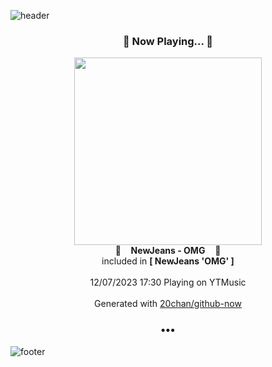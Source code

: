![header](https://capsule-render.vercel.app/api?type=wave&height=170&section=header&fontColor=090707&fontAlignX=45&fontAlignY=65&fontSize=100)

<h3 align="center">🎵 Now Playing... 🎵</h3>
<p align="center">
  <a href="https://music.youtube.com/watch?v=2Kff0U8w-aU">
    <img width="300" src="https://lh3.googleusercontent.com/UWM-x77xhcEEAK8tKICtlDSxsYedoFxQhdiDPzW-Ww59DWs7rDQpD_idJQ6h5YEJruURgpEr1O-0oq5Y">
  </a>
  <br>
  🎵&nbsp&nbsp&nbsp <b>NewJeans - OMG</b> &nbsp&nbsp&nbsp🎵
  <br>
  included in <b>[ NewJeans 'OMG' ]</b>
  
  <br />
  <br />
  12/07/2023 17:30 Playing on YTMusic
  <br />
  <br />
  Generated with <a href="https://github.com/20chan/github-now">20chan/github-now</a>
</p>

<h3 align="center">•••</h3>

![footer](https://capsule-render.vercel.app/api?type=wave&height=150&section=footer)
